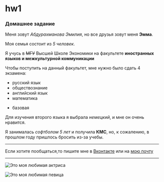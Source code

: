 # hw1

### Домашнее задание

Меня зовут *Абдурахманова Эмилия*, но все друзья зовут меня __Эмма__.

Моя семья состоит из _5 человек_.

Я учусь в ~~МГУ~~ Высшей Школе Экономики на факультете **иностранных языков и межкультурной коммуникации**

Чтобы поступить на данный факультет, мне нужно было сдать 4 экзамена:
+ русский язык
+ обществознание
+ английский язык
+ математика
* базовая

Для изучения второго языка я выбрала *немецкий*, и мне он очень нравится. 

Я занималась _софтболом 5 лет_ и получила **КМС**, но, к сожалению, в прошлом году пришлось бросить из-за учебы.

****

Если хотите пообщаться,то пишите мне в [Вконтакте](https://vk.com/emili29 "всегда отвечу") или на [мою почту](granger.99@mail.ru)

----

![Это моя любимая актриса](https://www.dailyrush.dk/uploads/2017/03/Emma-Stone-Smile-Wallpapers-1.jpg)

![Это моя любимая певица](https://www.segodnya.ua/img/article/10935/55_main_new.1511771586.jpg)

